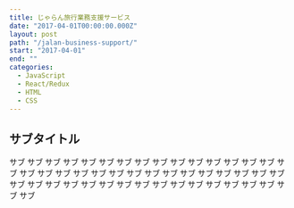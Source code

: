 ```yaml
---
title: じゃらん旅行業務支援サービス
date: "2017-04-01T00:00:00.000Z"
layout: post
path: "/jalan-business-support/"
start: "2017-04-01"
end: ""
categories:
  - JavaScript
  - React/Redux
  - HTML
  - CSS
---
```


## サブタイトル

サブ サブ サブ サブ サブ サブ サブ サブ サブ サブ サブ
サブ サブ サブ サブ サブ サブ サブ サブ サブ
サブ サブ サブ サブ サブ サブ サブ
サブ サブ サブ サブ サブ サブ
サブ サブ サブ サブ サブ
サブ サブ サブ サブ
サブ サブ サブ
サブ サブ
サブ
